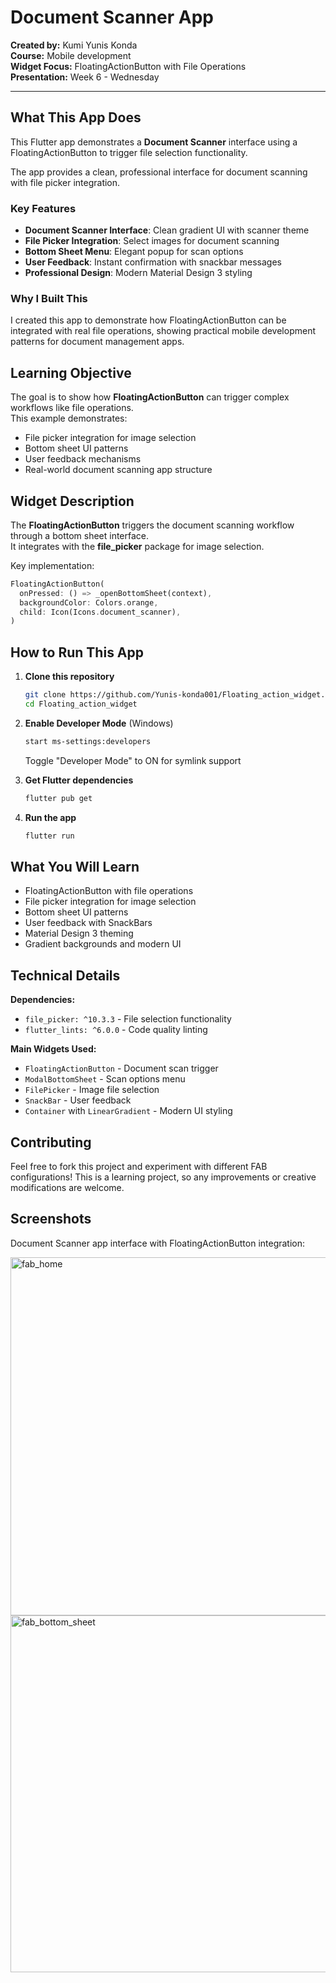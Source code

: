 # Document Scanner App

**Created by:** Kumi Yunis Konda  
**Course:** Mobile development  
**Widget Focus:** FloatingActionButton with File Operations  
**Presentation:** Week 6 - Wednesday  

---

## What This App Does

This Flutter app demonstrates a **Document Scanner** interface using a FloatingActionButton to trigger file selection functionality.

The app provides a clean, professional interface for document scanning with file picker integration.

### Key Features
- **Document Scanner Interface**: Clean gradient UI with scanner theme
- **File Picker Integration**: Select images for document scanning
- **Bottom Sheet Menu**: Elegant popup for scan options
- **User Feedback**: Instant confirmation with snackbar messages
- **Professional Design**: Modern Material Design 3 styling

### Why I Built This
I created this app to demonstrate how FloatingActionButton can be integrated with real file operations, showing practical mobile development patterns for document management apps.

## Learning Objective
The goal is to show how **FloatingActionButton** can trigger complex workflows like file operations.  
This example demonstrates:
- File picker integration for image selection
- Bottom sheet UI patterns
- User feedback mechanisms
- Real-world document scanning app structure

## Widget Description
The **FloatingActionButton** triggers the document scanning workflow through a bottom sheet interface.  
It integrates with the **file_picker** package for image selection.

Key implementation:
```dart
FloatingActionButton(
  onPressed: () => _openBottomSheet(context),
  backgroundColor: Colors.orange,
  child: Icon(Icons.document_scanner),
)
```

## How to Run This App

1. **Clone this repository**
   ```bash
   git clone https://github.com/Yunis-konda001/Floating_action_widget.git
   cd Floating_action_widget
   ```

2. **Enable Developer Mode** (Windows)
   ```bash
   start ms-settings:developers
   ```
   Toggle "Developer Mode" to ON for symlink support

3. **Get Flutter dependencies**
   ```bash
   flutter pub get
   ```

4. **Run the app**
   ```bash
   flutter run
   ```

## What You Will Learn

- FloatingActionButton with file operations
- File picker integration for image selection
- Bottom sheet UI patterns
- User feedback with SnackBars
- Material Design 3 theming
- Gradient backgrounds and modern UI

## Technical Details

**Dependencies:**
- `file_picker: ^10.3.3` - File selection functionality
- `flutter_lints: ^6.0.0` - Code quality linting

**Main Widgets Used:**
- `FloatingActionButton` - Document scan trigger
- `ModalBottomSheet` - Scan options menu
- `FilePicker` - Image file selection
- `SnackBar` - User feedback
- `Container` with `LinearGradient` - Modern UI styling

## Contributing

Feel free to fork this project and experiment with different FAB configurations! This is a learning project, so any improvements or creative modifications are welcome.

## Screenshots

Document Scanner app interface with FloatingActionButton integration:

<img width="617" height="573" alt="fab_home" src="https://github.com/user-attachments/assets/47e2dc57-5298-46e8-b943-500d26e5257a" />

<img width="621" height="571" alt="fab_bottom_sheet" src="https://github.com/user-attachments/assets/5a84867f-d5f0-49ad-a5cb-8c386a38ede7" />